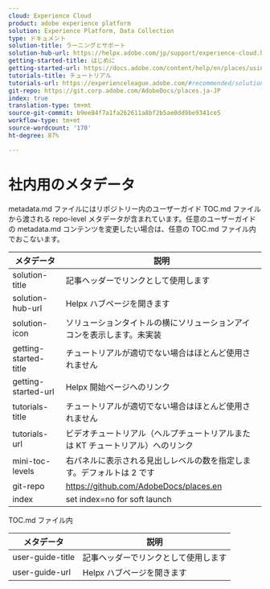 ```yaml
---
cloud: Experience Cloud
product: adobe experience platform
solution: Experience Platform, Data Collection
type: ドキュメント
solution-title: ラーニングとサポート
solution-hub-url: https://helpx.adobe.com/jp/support/experience-cloud.html
getting-started-title: はじめに
getting-started-url: https://docs.adobe.com/content/help/en/places/using/getting-started.html
tutorials-title: チュートリアル
tutorials-url: https://experienceleague.adobe.com/#recommended/solutions/experience-platform
git-repo: https://git.corp.adobe.com/AdobeDocs/places.ja-JP
index: true
translation-type: tm+mt
source-git-commit: b9ee84f7a1fa262611a8bf2b5ae0dd9be9341ce5
workflow-type: tm+mt
source-wordcount: '170'
ht-degree: 87%

---
```



<!-- We need better links for Getting Started and Tutorials. We can do this after we hit stage -->

# 社内用のメタデータ

metadata.md ファイルにはリポジトリー内のユーザーガイド TOC.md ファイルから渡される repo-level メタデータが含まれています。任意のユーザーガイドの metadata.md コンテンツを変更したい場合は、任意の TOC.md ファイル内でおこないます。

| メタデータ | 説明 |
|--- |--- |
| solution-title | 記事ヘッダーでリンクとして使用します |
| solution-hub-url | Helpx ハブページを開きます |
| solution-icon | ソリューションタイトルの横にソリューションアイコンを表示します。未実装 |
| getting-started-title | チュートリアルが適切でない場合はほとんど使用されません |
| getting-started-url | Helpx 開始ページへのリンク |
| tutorials-title | チュートリアルが適切でない場合はほとんど使用されません |
| tutorials-url | ビデオチュートリアル（ヘルプチュートリアルまたは KT チュートリアル）へのリンク |
| mini-toc-levels | 右パネルに表示される見出しレベルの数を指定します。デフォルトは 2 です |
| git-repo | https://github.com/AdobeDocs/places.en |
| index | set index=no for soft launch |

TOC.md ファイル内

| メタデータ | 説明 |
|--- |--- |
| user-guide-title | 記事ヘッダーでリンクとして使用します |
| user-guide-url | Helpx ハブページを開きます |
